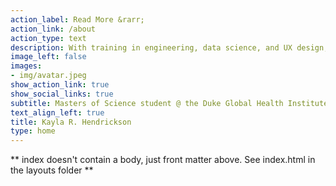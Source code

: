 ```yaml
---
action_label: Read More &rarr;
action_link: /about
action_type: text
description: With training in engineering, data science, and UX design, I like to work on complex problems in healthcare access and health equity. This website is currently serving as a resume and an experiment in digital gardening. It's safe to bet everything here is a work in progress, including the author.
image_left: false
images:
- img/avatar.jpeg
show_action_link: true
show_social_links: true
subtitle: Masters of Science student @ the Duke Global Health Institute.
text_align_left: true
title: Kayla R. Hendrickson
type: home
---
```


** index doesn't contain a body, just front matter above.
See index.html in the layouts folder **
